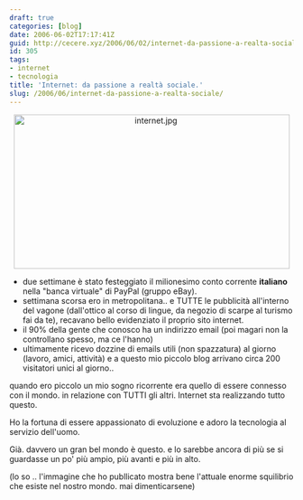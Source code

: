 ```yaml
---
draft: true
categories: [blog]
date: 2006-06-02T17:17:41Z
guid: http://cecere.xyz/2006/06/02/internet-da-passione-a-realta-sociale/
id: 305
tags:
- internet
- tecnologia
title: 'Internet: da passione a realtà sociale.'
slug: /2006/06/internet-da-passione-a-realta-sociale/
---
```


<div style="text-align: center">
  <img width="489" height="273" alt="internet.jpg" id="image304" src="http://cecere.xyz/wp-content/uploads/sites/3/2006/06/internet.jpg" />
</div>

- due settimane è stato festeggiato il milionesimo conto corrente **italiano** nella "banca virtuale" di PayPal (gruppo eBay).
- settimana scorsa ero in metropolitana.. e TUTTE le pubblicità all'interno del vagone (dall'ottico al corso di lingue, da negozio di scarpe al turismo fai da te), recavano bello evidenziato il proprio sito internet.
- il 90% della gente che conosco ha un indirizzo email (poi magari non la controllano spesso, ma ce l'hanno)
- ultimamente ricevo dozzine di emails utili (non spazzatura) al giorno (lavoro, amici, attività) e a questo mio piccolo blog arrivano circa 200 visitatori unici al giorno..

quando ero piccolo un mio sogno ricorrente era quello di essere connesso con il mondo. in relazione con TUTTI gli altri. Internet sta realizzando tutto questo.

Ho la fortuna di essere appassionato di evoluzione e adoro la tecnologia al servizio dell'uomo.
  
Già. davvero un gran bel mondo è questo. e lo sarebbe ancora di più se si guardasse un po' più ampio, più avanti e più in alto.

(lo so .. l'immagine che ho publlicato mostra bene l'attuale enorme squilibrio che esiste nel nostro mondo. mai dimenticarsene)